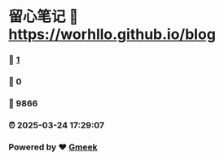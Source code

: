 # 留心笔记 :link: https://worhllo.github.io/blog 
### :page_facing_up: [1](https://worhllo.github.io/blog/tag.html) 
### :speech_balloon: 0 
### :hibiscus: 9866 
### :alarm_clock: 2025-03-24 17:29:07 
### Powered by :heart: [Gmeek](https://github.com/Meekdai/Gmeek)
